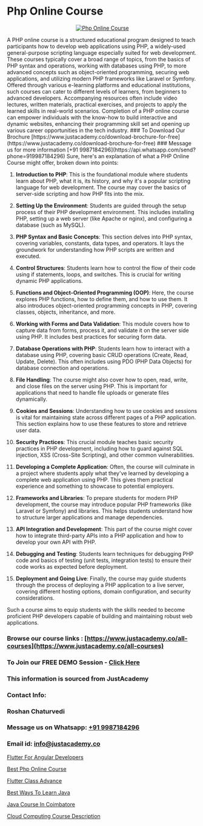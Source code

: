 # Php Online Course

<p align="center">
  <a href="https://justacademy.co/course-detail/php-training">
    <img src="https://justacademy.co/storage2/course_image/1676637155_course_image.webp" alt="Php Online Course">
  </a>
</p>
A PHP online course is a structured educational program designed to teach participants how to develop web applications using PHP, a widely-used general-purpose scripting language especially suited for web development. These courses typically cover a broad range of topics, from the basics of PHP syntax and operations, working with databases using PHP, to more advanced concepts such as object-oriented programming, securing web applications, and utilizing modern PHP frameworks like Laravel or Symfony. Offered through various e-learning platforms and educational institutions, such courses can cater to different levels of learners, from beginners to advanced developers. Accompanying resources often include video lectures, written materials, practical exercises, and projects to apply the learned skills in real-world scenarios. Completion of a PHP online course can empower individuals with the know-how to build interactive and dynamic websites, enhancing their programming skill set and opening up various career opportunities in the tech industry.
### To Download Our Brochure [https://www.justacademy.co/download-brochure-for-free](https://www.justacademy.co/download-brochure-for-free)
### Message us for more information [+91 9987184296](https://api.whatsapp.com/send?phone=919987184296)
Sure, here's an explanation of what a PHP Online Course might offer, broken down into points:

1) **Introduction to PHP**: This is the foundational module where students learn about PHP, what it is, its history, and why it's a popular scripting language for web development. The course may cover the basics of server-side scripting and how PHP fits into the mix.

2) **Setting Up the Environment**: Students are guided through the setup process of their PHP development environment. This includes installing PHP, setting up a web server (like Apache or nginx), and configuring a database (such as MySQL).

3) **PHP Syntax and Basic Concepts**: This section delves into PHP syntax, covering variables, constants, data types, and operators. It lays the groundwork for understanding how PHP scripts are written and executed.

4) **Control Structures**: Students learn how to control the flow of their code using if statements, loops, and switches. This is crucial for writing dynamic PHP applications.

5) **Functions and Object-Oriented Programming (OOP)**: Here, the course explores PHP functions, how to define them, and how to use them. It also introduces object-oriented programming concepts in PHP, covering classes, objects, inheritance, and more.

6) **Working with Forms and Data Validation**: This module covers how to capture data from forms, process it, and validate it on the server side using PHP. It includes best practices for securing form data.

7) **Database Operations with PHP**: Students learn how to interact with a database using PHP, covering basic CRUD operations (Create, Read, Update, Delete). This often includes using PDO (PHP Data Objects) for database connection and operations.

8) **File Handling**: The course might also cover how to open, read, write, and close files on the server using PHP. This is important for applications that need to handle file uploads or generate files dynamically.

9) **Cookies and Sessions**: Understanding how to use cookies and sessions is vital for maintaining state across different pages of a PHP application. This section explains how to use these features to store and retrieve user data.

10) **Security Practices**: This crucial module teaches basic security practices in PHP development, including how to guard against SQL injection, XSS (Cross-Site Scripting), and other common vulnerabilities.

11) **Developing a Complete Application**: Often, the course will culminate in a project where students apply what they've learned by developing a complete web application using PHP. This gives them practical experience and something to showcase to potential employers.

12) **Frameworks and Libraries**: To prepare students for modern PHP development, the course may introduce popular PHP frameworks (like Laravel or Symfony) and libraries. This helps students understand how to structure larger applications and manage dependencies.

13) **API Integration and Development**: This part of the course might cover how to integrate third-party APIs into a PHP application and how to develop your own API with PHP.

14) **Debugging and Testing**: Students learn techniques for debugging PHP code and basics of testing (unit tests, integration tests) to ensure their code works as expected before deployment.

15) **Deployment and Going Live**: Finally, the course may guide students through the process of deploying a PHP application to a live server, covering different hosting options, domain configuration, and security considerations.

Such a course aims to equip students with the skills needed to become proficient PHP developers capable of building and maintaining robust web applications.

### Browse our course links : [https://www.justacademy.co/all-courses](https://www.justacademy.co/all-courses) 
### To Join our FREE DEMO Session - [Click Here](https://www.justacademy.co/register-for-course-demo)


### This information is sourced from JustAcademy
### Contact Info:
### Roshan Chaturvedi
### Message us on Whatsapp: [+91 9987184296](https://api.whatsapp.com/send?phone=919987184296)
### Email id: [info@justacademy.co](mailto:info@justacademy.co)
                
[Flutter For Angular Developers](https://www.linkedin.com/pulse/flutter-angular-developers-justacademy-hyderabad-fakfc?trackingId=ENxhmiyi27llWCl0kLPUgg%3D%3D&lipi=urn%3Ali%3Apage%3Ad_flagship3_company_admin%3BepomL552S36dZH34vwpA2w%3D%3D)

[Best Php Online Course](https://www.linkedin.com/pulse/best-php-online-course-justacademy-delhi-sahvc?trackingId=%2BjVL5zC6gYUnSQDUhs%2B%2FRA%3D%3D&lipi=urn%3Ali%3Apage%3Ad_flagship3_company_admin%3BXd%2B4Zk9XQtOyhr1jBDUlIA%3D%3D)

[Flutter Class Advance](https://medium.com/@AkashSingh2052/flutter-class-advance-c9793bc359ee)

[Best Ways To Learn Java](https://medium.com/@namusn/best-ways-to-learn-java-061251c40edc)

[Java Course In Coimbatore](https://justacademyin.github.io/justacademy/java-course-in-coimbatore)

[Cloud Computing Course Description](https://justacademyin.github.io/justacademy/cloud-computing-course-description)

